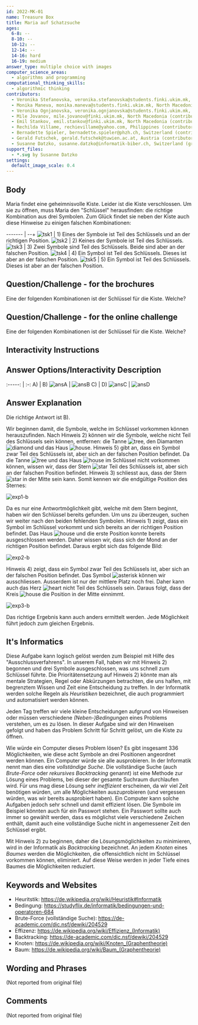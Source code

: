 ```yaml
---
id: 2022-MK-01
name: Treasure Box
title: Maria auf Schatzsuche
ages:
  6-8: --
  8-10: --
  10-12: --
  12-14: --
  14-16: hard
  16-19: medium
answer_type: multiple choice with images
computer_science_areas:
  - algorithms and programming
computational_thinking_skills:
  - algorithmic thinking
contributors:
  - Veronika Stefanovska, veronika.stefanovska@students.finki.ukim.mk, North Macedonia (author)
  - Monika Maneva, monika.maneva@students.finki.ukim.mk, North Macedonia (contributor)
  - Veronika Ognjanovska, veronika.ognjanovska@students.finki.ukim.mk, North Macedonia (contributor)
  - Mile Jovanov, mile.jovanov@finki.ukim.mk, North Macedonia (contributor)
  - Emil Stankov, emil.stankov@finki.ukim.mk, North Macedonia (contributor)
  - Rechilda Villame, rechievillame@yahoo.com, Philippines (contributor)
  - Bernadette Spieler, bernadette.spieler@phzh.ch, Switzerland (contributor, translation from English into German)
  - Gerald Futschek, gerald.futschek@tuwien.ac.at, Austria (contributor)
  - Susanne Datzko, susanne.datzko@informatik-biber.ch, Switzerland (graphics)
support_files:
  - *.svg by Susanne Datzko
settings:
  default_image_scale: 0.4
---
```


[ansA]: graphics/2022-MK-01-answerA.svg "Lösung A"
[ansB]: graphics/2022-MK-01-answerB.svg "Lösung B"
[ansC]: graphics/2022-MK-01-answerC.svg "Lösung C"
[ansD]: graphics/2022-MK-01-answerD.svg "Lösung D"
[exp1-b]: graphics/2022-MK-01-explanation01-box.svg "Erklärung 1"
[exp2-b]: graphics/2022-MK-01-explanation02-box.svg "Erklärung 2"
[exp3-b]: graphics/2022-MK-01-explanation03-box.svg "Erklärung 3"
[asterisk]: graphics/2022-MK-01-inline_asterisk.svg "Sternchen (15px)"
[diamond]: graphics/2022-MK-01-inline_diamond.svg "Diamant (15px)"
[heart]: graphics/2022-MK-01-inline_heart.svg "Herz (15px)"
[house]: graphics/2022-MK-01-inline_house.svg "Haus (15px)"
[moon]: graphics/2022-MK-01-inline_moon.svg "Mond (15px)"
[star]: graphics/2022-MK-01-inline_star.svg "Stern (15px)"
[tree]: graphics/2022-MK-01-inline_tree.svg "Baum (15px)"
[tsk1]: graphics/2022-MK-01-taskbody01.svg "Hinweis 1"
[tsk2]: graphics/2022-MK-01-taskbody02.svg "Hinweis 2"
[tsk3]: graphics/2022-MK-01-taskbody03.svg "Hinweis 3"
[tsk4]: graphics/2022-MK-01-taskbody04.svg "Hinweis 4"
[tsk5]: graphics/2022-MK-01-taskbody05.svg "Hinweis 5"

## Body

Maria findet eine geheimnisvolle Kiste. Leider ist die Kiste verschlossen. Um sie zu öffnen, muss Maria den "Schlüssel" herausfinden: die richtige Kombination aus drei Symbolen. Zum Glück findet sie neben der Kiste auch diese Hinweise zu einigen falschen Kombinationen: 
     
------- | --+
![tsk1] | 1) Eines der Symbole ist Teil des Schlüssels und an der richtigen Position.
![tsk2] | 2) Keines der Symbole ist Teil des Schlüssels.
![tsk3] | 3) Zwei Symbole sind Teil des Schlüssels. Beide sind aber an der falschen Position.
![tsk4] | 4) Ein Symbol ist Teil des Schlüssels. Dieses ist aber an der falschen Position.
![tsk5] | 5) Ein Symbol ist Teil des Schlüssels. Dieses ist aber an der falschen Position.


## Question/Challenge - for the brochures

Eine der folgenden Kombinationen ist der Schlüssel für die Kiste. Welche?


## Question/Challenge - for the online challenge

Eine der folgenden Kombinationen ist der Schlüssel für die Kiste. Welche?


## Interactivity Instructions

<!-- empty -->

## Answer Options/Interactivity Description

:-----: | :-:
  A)    | B)
![ansA] | ![ansB]
  C)    | D)
![ansC] | ![ansD]



## Answer Explanation

Die richtige Antwort ist B).

Wir beginnen damit, die Symbole, welche im Schlüssel vorkommen können herauszufinden. Nach Hinweis 2) können wir die Symbole, welche nicht Teil des Schlüssels sein können, entfernen: die Tanne ![tree], den Diamanten ![diamond] und das Haus ![house]. 
Hinweis 5) gibt an, dass ein Symbol zwar Teil des Schlüssels ist, aber sich an der falschen Position befindet. Da die Tanne ![tree] und das Haus ![house] im Schlüssel nicht vorkommen können, wissen wir, dass der Stern ![star] Teil des Schlüssels ist, aber sich an der falschen Position befindet. Hinweis 3) schliesst aus, dass der Stern ![star] in der Mitte sein kann. Somit kennen wir die endgültige Position des Sternes:

![exp1-b]

Da es nur eine Antwortmöglichkeit gibt, welche mit dem Stern beginnt, haben wir den Schlüssel bereits gefunden. 
Um uns zu überzeugen, suchen wir  weiter nach den beiden fehlenden Symbolen.  Hinweis 1) zeigt, dass ein Symbol im Schlüssel vorkommt und sich bereits an der richtigen Position befindet. Das Haus ![house] und die erste Position konnte bereits ausgeschlossen werden. Daher wissen wir, dass sich der Mond an der richtigen Position befindet. Daraus ergibt sich das folgende Bild:

![exp2-b]

Hinweis 4) zeigt, dass ein Symbol zwar Teil des Schlüssels ist, aber sich an der falschen Position befindet. Das Symbol ![asterisk] können wir ausschliessen. Ausserdem ist nur der mittlere Platz noch frei. Daher kann auch das Herz ![heart] nicht Teil des Schlüssels sein. Daraus folgt, dass der Kreis ![house] die Position in der Mitte einnimmt.

![exp3-b]

Das richtige Ergebnis kann auch anders ermittelt werden. Jede Möglichkeit führt jedoch zum gleichen Ergebnis.


## It's Informatics

Diese Aufgabe kann logisch gelöst werden zum Beispiel mit Hilfe des "Ausschlussverfahrens". In unserem Fall, haben wir mit Hinweis 2) begonnen und drei Symbole ausgeschlossen, was uns schnell zum Schlüssel führte. Die Prioritätensetzung auf Hinweis 2) könnte man als mentale Strategien, Regel oder Abkürzungen betrachten, die uns halfen, mit begrenztem Wissen und Zeit eine Entscheidung zu treffen. In der Informatik werden solche Regeln als _Heuristiken_ bezeichnet, die auch programmiert und automatisiert werden können.

Jeden Tag treffen wir viele kleine Entscheidungen aufgrund von Hinweisen oder müssen verschiedene _(Neben-)Bedingungen_ eines Problems verstehen, um es zu lösen. In dieser Aufgabe sind wir den Hinweisen gefolgt und haben das Problem Schritt für Schritt gelöst, um die Kiste zu öffnen.

Wie würde ein Computer dieses Problem lösen? Es gibt insgesamt 336 Möglichkeiten, wie diese acht Symbole an drei Positionen angeordnet werden können. Ein Computer würde sie alle ausprobieren. In der Informatik nennt man dies eine _vollständige Suche_. Die vollständige Suche (auch _Brute-Force_ oder _rekursives Backtracking_ genannt) ist eine Methode zur Lösung eines Problems, bei dieser der gesamte Suchraum durchlaufen wird. Für uns mag diese Lösung sehr _ineffizient_ erscheinen, da wir viel Zeit benötigen würden, um alle Möglichkeiten auszuprobieren (und vergessen würden, was wir bereits ausprobiert haben). Ein Computer kann solche Aufgaben jedoch sehr schnell und damit effizient lösen. Die Symbole im Beispiel könnten auch für ein Passwort stehen. Ein Passwort sollte auch immer so gewählt werden, dass es möglichst viele verschiedene Zeichen enthält, damit auch eine vollständige Suche nicht in angemessener Zeit den Schlüssel ergibt.

Mit Hinweis 2) zu beginnen, daher die Lösungsmöglichkeiten zu minimieren, wird in der Informatik als _Backtracking_ bezeichnet. An jedem _Knoten_ eines _Baumes_ werden die Möglichkeiten, die offensichtlich nicht im Schlüssel vorkommen können, eliminiert. Auf diese Weise werden in jeder Tiefe eines Baumes die Möglichkeiten reduziert.


## Keywords and Websites

 - Heuritstik: https://de.wikipedia.org/wiki/Heuristik#Informatik
 - Bedingung: https://studyflix.de/informatik/bedingungen-und-operatoren-684
 - Brute-Force (vollständige Suche): https://de-academic.com/dic.nsf/dewiki/204529
 - Effizenz: https://de.wikipedia.org/wiki/Effizienz_(Informatik)
 - Backtracking: https://de-academic.com/dic.nsf/dewiki/204529
 - Knoten: https://de.wikipedia.org/wiki/Knoten_(Graphentheorie)
 - Baum: https://de.wikipedia.org/wiki/Baum_(Graphentheorie)


## Wording and Phrases

(Not reported from original file)


## Comments

(Not reported from original file)
